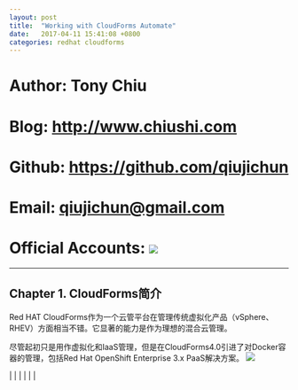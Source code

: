```yaml
---
layout: post
title:  "Working with CloudForms Automate"
date:   2017-04-11 15:41:08 +0800
categories: redhat cloudforms
---
```


# Author: Tony Chiu
# Blog: http://www.chiushi.com
# Github: https://github.com/qiujichun
# Email: qiujichun@gmail.com
# Official Accounts: ![](http://i.imgur.com/d4Uh1kD.jpg)

----------

## Chapter 1. CloudForms简介 ##
Red HAT CloudForms作为一个云管平台在管理传统虚拟化产品（vSphere、RHEV）方面相当不错。它显著的能力是作为理想的混合云管理。

尽管起初只是用作虚拟化和IaaS管理，但是在CloudForms4.0引进了对Docker容器的管理，包括Red Hat OpenShift Enterprise 3.x PaaS解决方案。
![](http://i.imgur.com/a5UdUni.png)

| |
| |
| |